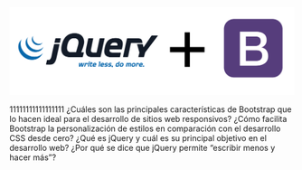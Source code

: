 ![image-cover](./assets/read4_cover.png)


11111111111111111
¿Cuáles son las principales características de Bootstrap que lo hacen ideal para el desarrollo de sitios web responsivos?
¿Cómo facilita Bootstrap la personalización de estilos en comparación con el desarrollo CSS desde cero?
¿Qué es jQuery y cuál es su principal objetivo en el desarrollo web?
¿Por qué se dice que jQuery permite “escribir menos y hacer más”?
